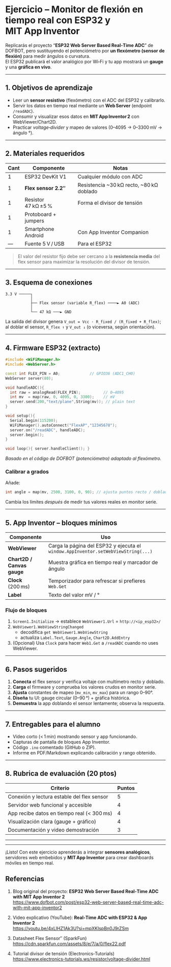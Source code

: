 # Ejercicio – Monitor de flexión en tiempo real con ESP32 y MIT App Inventor

Replicarás el proyecto “**ESP32 Web Server Based Real‑Time ADC**” de DOFBOT, pero sustituyendo el potenciómetro por **un flexómetro (sensor de flexión)** para medir ángulos o curvatura.  
El ESP32 publicará el valor analógico por Wi‑Fi y tu app mostrará un **gauge** y una **gráfica en vivo**.

---

## 1. Objetivos de aprendizaje
* Leer un **sensor resistivo** (flexómetro) con el ADC del ESP32 y calibrarlo.  
* Servir los datos en tiempo real mediante un **Web Server** (endpoint `/readADC`).  
* Consumir y visualizar esos datos en **MIT App Inventor 2** con WebViewer/Chart2D.  
* Practicar *voltage‑divider* y mapeo de valores (0–4095 → 0–3300 mV → ángulo °).  

---

## 2. Materiales requeridos

| Cant | Componente | Notas |
|------|------------|-------|
| 1 | ESP32 DevKit V1 | Cualquier módulo con ADC |
| 1 | **Flex sensor 2.2″** | Resistencia ~30 kΩ recto, ~80 kΩ doblado  |
| 1 | Resistor 47 kΩ ±5 % | Forma el divisor de tensión  |
| 1 | Protoboard + jumpers |  |
| 1 | Smartphone Android | Con App Inventor Companion |
| — | Fuente 5 V / USB | Para el ESP32 |

> El valor del resistor fijo debe ser cercano a la **resistencia media** del flex sensor para maximizar la resolución del divisor de tensión. 

---

## 3. Esquema de conexiones

```
3.3 V ─────┐
           │
           ├── Flex sensor (variable R_flex) ────► A0 (ADC)
           │
           └── 47 kΩ ───► GND
```

La salida del divisor genera `V_out = Vcc · R_fixed / (R_fixed + R_flex)`; al doblar el sensor, `R_flex ↑` y `V_out ↓` (o viceversa, según orientación). 

---

## 4. Firmware ESP32 (extracto)

```cpp
#include <WiFiManager.h>
#include <WebServer.h>

const int FLEX_PIN = A0;             // GPIO36 (ADC1_CH0)
WebServer server(80);

void handleADC(){
  int raw = analogRead(FLEX_PIN);          // 0–4095
  int mv  = map(raw, 0, 4095, 0, 3300);    // mV
  server.send(200,"text/plane",String(mv)); // plain text
}

void setup(){
  Serial.begin(115200);
  WiFiManager().autoConnect("FlexAP","12345678");
  server.on("/readADC", handleADC);
  server.begin();
}

void loop(){ server.handleClient(); }
```

*Basado en el código de DOFBOT (potenciómetro) adaptado al flexómetro.* 

### Calibrar a grados

Añade:

```cpp
int angle = map(mv, 2500, 3100, 0, 90); // ajusta puntos recto / doblado
```

Cambia los límites *después* de medir tus valores reales en monitor serie. 

---

## 5. App Inventor – bloques mínimos

| Componente | Uso |
|------------|-----|
| **WebViewer** | Carga la página del ESP32 y ejecuta el `window.AppInventor.setWebViewString(...)`  |
| **Chart2D / Canvas gauge** | Muestra gráfica en tiempo real y marcador de ángulo |
| **Clock** (200 ms) | Temporizador para refrescar si prefieres `Web.Get` |
| **Label** | Texto del valor mV / ° |

### Flujo de bloques

1. `Screen1.Initialize`  → establece `WebViewer1.Url` = `http://<ip_esp32>/`  
2. `WebViewer1.WebViewStringChanged`  
   * decodifica `get WebViewer1.WebViewString`  
   * actualiza `Label.Text`, `Gauge.Angle`, `Chart2D.AddEntry`  
3. (Opcional) Usa `Clock` para hacer `Web1.Get` a `/readADC` cuando no uses WebViewer. 

---

## 6. Pasos sugeridos

1. **Conecta** el flex sensor y verifica voltaje con multímetro recto y doblado.  
2. **Carga** el firmware y comprueba los valores crudos en monitor serie.  
3. **Ajusta** constantes de mapeo (`mv_min`, `mv_max`) para un rango 0–90°.  
4. **Diseña** tu UI: gauge circular (0–90 °) + gráfica histórica.  
5. **Demuestra** la app doblando el sensor lentamente; observa la respuesta.

---

## 7. Entregables para el alumno

* Vídeo corto (< 1 min) mostrando sensor y app funcionando.  
* Capturas de pantalla de bloques App Inventor.  
* Código `.ino` comentado (GitHub o ZIP).  
* Informe en PDF/Markdown explicando calibración y rango obtenido.

---

## 8. Rubrica de evaluación (20 ptos)

| Criterio | Puntos |
|----------|--------|
| Conexión y lectura estable del flex sensor | 5 |
| Servidor web funcional y accesible | 4 |
| App recibe datos en tiempo real (< 300 ms) | 4 |
| Visualización clara (gauge + gráfico) | 4 |
| Documentación y video demostración | 3 |

---


---

¡Listo! Con este ejercicio aprenderás a integrar **sensores analógicos**, servidores web embebidos y **MIT App Inventor** para crear dashboards móviles en tiempo real.


## Referencias

1. Blog original del proyecto: **ESP32 Web Server Based Real‑Time ADC with MIT App Inventor 2**  
   <https://www.dofbot.com/post/esp32-web-server-based-real-time-adc-with-mit-app-inventor2>

2. Video explicativo (YouTube): **Real‑Time ADC with ESP32 & App Inventor 2**  
   <https://youtu.be/4xLlHZ1Ak3U?si=mpXKIspBn0J9rZSm>

3. Datasheet Flex Sensor″ (SparkFun)  
   <https://cdn.sparkfun.com/assets/8/e/7/a/0/flex22.pdf>

4. Tutorial divisor de tensión (Electronics‑Tutorials)  
   <https://www.electronics-tutorials.ws/resistor/voltage-divider.html>
